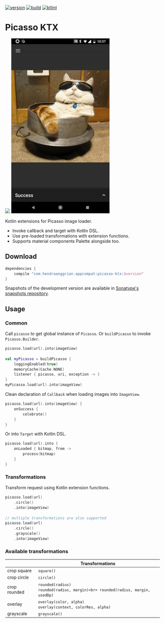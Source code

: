 [![version](https://img.shields.io/maven-central/v/com.hendraanggrian.appcompat/picasso-ktx)](https://search.maven.org/artifact/com.hendraanggrian.appcompat/picasso-ktx)
[![build](https://img.shields.io/travis/com/hendraanggrian/picasso-ktx)](https://www.travis-ci.com/github/hendraanggrian/picasso-ktx)
[![ktlint](https://img.shields.io/badge/code%20style-%E2%9D%A4-FF4081)](https://ktlint.github.io)

Picasso KTX
===========

![](images/demo_transformation.gif)
![](images/demo_palette.gif)

Kotlin extensions for Picasso image loader.
* Invoke callback and target with Kotlin DSL.
* Use pre-loaded transformations with extension functions.
* Supports material components Palette alongside too.

Download
--------

```gradle
dependencies {
    compile "com.hendraanggrian.appcompat:picasso-ktx:$version"
}
```

Snapshots of the development version are available in [Sonatype's snapshots repository](https://s01.oss.sonatype.org/content/repositories/snapshots).

Usage
-----

### Common

Call `picasso` to get global instance of `Picasso`.
Or `buildPicasso` to invoke `Picasso.Builder`.

```kotlin
picasso.load(url).into(imageView)

val myPicasso = buildPicasso {
    loggingEnabled(true)
    memoryCache(Cache.NONE)
    listener { picasso, uri, exception -> }
}
myPicasso.load(url).into(imageView)
```

Clean declaration of `Callback` when loading images into `ImageView`.

```kotlin
picasso.load(url).into(imageView) {
    onSuccess {
        celebrate()
    }
}
```

Or into `Target` with Kotlin DSL.

```kotlin
picasso.load(url).into {
    onLoaded { bitmap, from ->
        process(bitmap)
    }
}
```

### Transformations

Transform request using Kotlin extension functions.

```kotlin
picasso.load(url)
    .circle()
    .into(imageView)

// multiple transformations are also supported
picasso.load(url)
    .circle()
    .grayscale()
    .into(imageView)
```

### Available transformations
|              |                                                         Transformations             |
|--------------|-------------------------------------------------------------------------------------|
| crop square  | `square()`                                                                          |
| crop circle  | `circle()`                                                                          |
| crop rounded | `rounded(radius)`<br> `rounded(radius, margin)<br> rounded(radius, margin, usedDp)` |
| overlay      | `overlay(color, alpha)`<br> `overlay(context, colorRes, alpha)`                     |
| grayscale    | `grayscale()`                                                                       |
